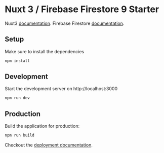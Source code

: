 # Nuxt 3 / Firebase Firestore 9 Starter

Nuxt3 [documentation](https://v3.nuxtjs.org).
Firebase Firestore [documentation](https://firebase.google.com/docs/web/learn-more?authuser=0&hl=en#modular-version).

## Setup

Make sure to install the dependencies

```bash
npm install
```

## Development

Start the development server on http://localhost:3000

```bash
npm run dev
```

## Production

Build the application for production:

```bash
npm run build
```

Checkout the [deployment documentation](https://v3.nuxtjs.org/docs/deployment).
